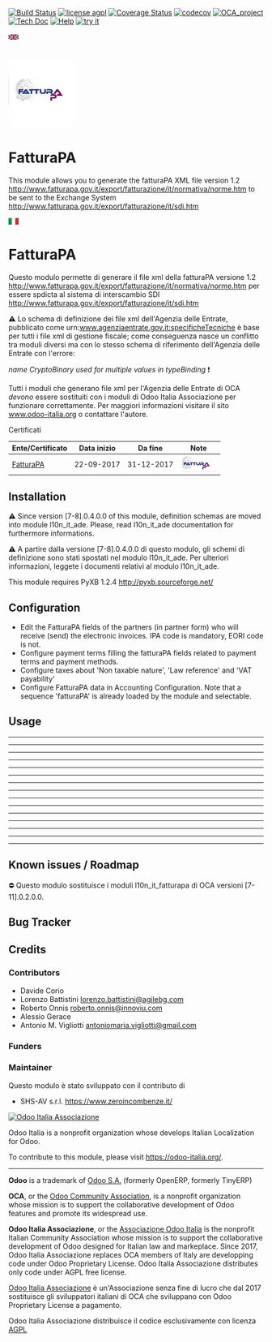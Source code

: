 [![Build Status](https://travis-ci.org/Odoo-Italia-Associazione/l10n-italy.svg?branch=7.0)](https://travis-ci.org/Odoo-Italia-Associazione/l10n-italy)
[![license agpl](https://img.shields.io/badge/licence-AGPL--3-blue.svg)](http://www.gnu.org/licenses/agpl-3.0.html)
[![Coverage Status](https://coveralls.io/repos/github/Odoo-Italia-Associazione/l10n-italy/badge.svg?branch=7.0)](https://coveralls.io/github/Odoo-Italia-Associazione/l10n-italy?branch=7.0)
[![codecov](https://codecov.io/gh/Odoo-Italia-Associazione/l10n-italy/branch/7.0/graph/badge.svg)](https://codecov.io/gh/Odoo-Italia-Associazione/l10n-italy/branch/7.0)
[![OCA_project](http://www.zeroincombenze.it/wp-content/uploads/ci-ct/prd/button-oca-7.svg)](https://github.com/OCA/l10n-italy/tree/7.0)
[![Tech Doc](http://www.zeroincombenze.it/wp-content/uploads/ci-ct/prd/button-docs-7.svg)](http://wiki.zeroincombenze.org/en/Odoo/7.0/dev)
[![Help](http://www.zeroincombenze.it/wp-content/uploads/ci-ct/prd/button-help-7.svg)](http://wiki.zeroincombenze.org/en/Odoo/7.0/man/FI)
[![try it](http://www.zeroincombenze.it/wp-content/uploads/ci-ct/prd/button-try-it-7.svg)](http://erp7.zeroincombenze.it)



[![en](https://github.com/zeroincombenze/grymb/blob/master/flags/en_US.png)](https://www.facebook.com/groups/openerp.italia/)

[![icon](static/src/img/icon.png)](https://travis-ci.org/zeroincombenze)
========================================================================


FatturaPA
=========

This module allows you to generate the fatturaPA XML file version 1.2
http://www.fatturapa.gov.it/export/fatturazione/it/normativa/norme.htm
to be sent to the Exchange System
http://www.fatturapa.gov.it/export/fatturazione/it/sdi.htm


[![it](https://github.com/zeroincombenze/grymb/blob/master/flags/it_IT.png)](https://www.facebook.com/groups/openerp.italia/)

FatturaPA
=========

Questo modulo permette di generare il file xml della fatturaPA versione 1.2
http://www.fatturapa.gov.it/export/fatturazione/it/normativa/norme.htm
per essere spdicta al sistema di interscambio SDI
http://www.fatturapa.gov.it/export/fatturazione/it/sdi.htm

:warning: Lo schema di definizione dei file xml dell'Agenzia delle Entrate, pubblicato
come urn:www.agenziaentrate.gov.it:specificheTecniche è base per tutti i file
xml di gestione fiscale; come conseguenza nasce un conflitto tra moduli diversi
ma con lo stesso schema di riferimento dell'Agenzia delle Entrate con l'errore:

*name CryptoBinary used for multiple values in typeBinding* :heavy_exclamation_mark:

Tutti i moduli che generano file xml per l'Agenzia delle Entrate di OCA *devono*
essere sostituiti con i moduli di Odoo Italia Associazione per funzionare
correttamente.
Per maggiori informazioni visitare il sito www.odoo-italia.org o contattare
l'autore.

Certificati

Ente/Certificato | Data inizio | Da fine | Note
--- | --- | --- | ---
[FatturaPA](http://www.fatturapa.gov.it/export/fatturazione/it/fattura_PA.htm) | 22-09-2017 | 31-12-2017 | [![fatturapa](https://github.com/zeroincombenze/grymb/blob/master/certificates/ade/icons/fatturapa.png)](https://github.com/zeroincombenze/grymb/blob/master/certificates/ade/scope/fatturapa.md)



Installation
------------



:warning: Since version [7-8].0.4.0.0 of this module, definition schemas are
moved into module l10n_it_ade. Please, read l10n_it_ade documentation for furthermore
informations.

:warning: A partire dalla versione [7-8].0.4.0.0 di questo modulo, gli schemi
di definizione sono stati spostati nel modulo l10n_it_ade. Per ulteriori
informazioni, leggete i documenti relativi al modulo l10n_it_ade.

This module requires PyXB 1.2.4 http://pyxb.sourceforge.net/


Configuration
-------------



* Edit the FatturaPA fields of the partners (in partner form) who will receive (send) the electronic invoices. IPA code is mandatory, EORI code is not.
* Configure payment terms filling the fatturaPA fields related to payment terms and payment methods.
* Configure taxes about 'Non taxable nature', 'Law reference' and 'VAT payability'
* Configure FatturaPA data in Accounting Configuration. Note that a sequence 'fatturaPA' is already loaded by the module and selectable.


Usage
-----

-----

-----

-----

-----

-----

-----

-----

-----

-----

-----

-----

-----

-----

-----

-----

Known issues / Roadmap
----------------------



:no_entry: Questo modulo sostituisce i moduli l10n_it_fatturapa di OCA versioni [7-11].0.2.0.0.


Bug Tracker
-----------


Credits
-------







### Contributors



* Davide Corio
* Lorenzo Battistini <lorenzo.battistini@agilebg.com>
* Roberto Onnis <roberto.onnis@innoviu.com>
* Alessio Gerace
* Antonio M. Vigliotti <antoniomaria.vigliotti@gmail.com>


### Funders
### Maintainer





Questo modulo è stato sviluppato con il contributo di

* SHS-AV s.r.l. <https://www.zeroincombenze.it/>



[![Odoo Italia Associazione](https://www.odoo-italia.org/images/Immagini/Odoo%20Italia%20-%20126x56.png)](https://odoo-italia.org)

Odoo Italia is a nonprofit organization whose develops Italian Localization for
Odoo.

To contribute to this module, please visit <https://odoo-italia.org/>.


[//]: # (copyright)

----

**Odoo** is a trademark of [Odoo S.A.](https://www.odoo.com/) (formerly OpenERP, formerly TinyERP)

**OCA**, or the [Odoo Community Association](http://odoo-community.org/), is a nonprofit organization whose
mission is to support the collaborative development of Odoo features and
promote its widespread use.

**Odoo Italia Associazione**, or the [Associazione Odoo Italia](https://www.odoo-italia.org/)
is the nonprofit Italian Community Association whose mission
is to support the collaborative development of Odoo designed for Italian law and markeplace.
Since 2017, Odoo Italia Associazione replaces OCA members of Italy are developping code under Odoo Proprietary License.
Odoo Italia Associazione distributes only code under AGPL free license.

[Odoo Italia Associazione](https://www.odoo-italia.org/) è un'Associazione senza fine di lucro
che dal 2017 sostituisce gli sviluppatori italiani di OCA che sviluppano
con Odoo Proprietary License a pagamento.

Odoo Italia Associazione distribuisce il codice esclusivamente con licenza [AGPL](http://www.gnu.org/licenses/agpl-3.0.html)

[//]: # (end copyright)

[//]: # (addons)

[//]: # (end addons)

